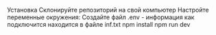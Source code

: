 Установка
Склонируйте репозиторий на свой компьютер
Настройте переменные окружения:
Создайте файл .env - информация как подключится находится в файле inf.txt
npm install
npm run dev
